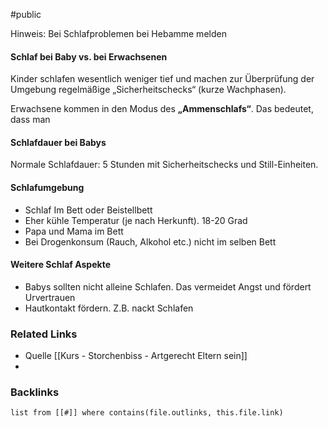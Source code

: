 #public

Hinweis: Bei Schlafproblemen bei Hebamme melden

#### Schlaf bei Baby vs. bei Erwachsenen
Kinder schlafen wesentlich weniger tief und machen zur Überprüfung der Umgebung regelmäßige „Sicherheitschecks“ (kurze Wachphasen).

Erwachsene kommen in den Modus des **„Ammenschlafs“**. Das bedeutet, dass man 

#### Schlafdauer bei Babys
Normale Schlafdauer: 5 Stunden mit Sicherheitschecks und Still-Einheiten. 

#### Schlafumgebung
- Schlaf Im Bett oder Beistellbett
- Eher kühle Temperatur (je nach Herkunft). 18-20 Grad
- Papa und Mama im Bett
- Bei Drogenkonsum (Rauch, Alkohol etc.) nicht im selben Bett

#### Weitere Schlaf Aspekte
- Babys sollten nicht alleine Schlafen. Das vermeidet Angst und fördert Urvertrauen
- Hautkontakt fördern. Z.B. nackt Schlafen

### Related Links
- Quelle [[Kurs - Storchenbiss - Artgerecht Eltern sein]]
- 
### Backlinks
```dataview 
list from [[#]] where contains(file.outlinks, this.file.link)
```

